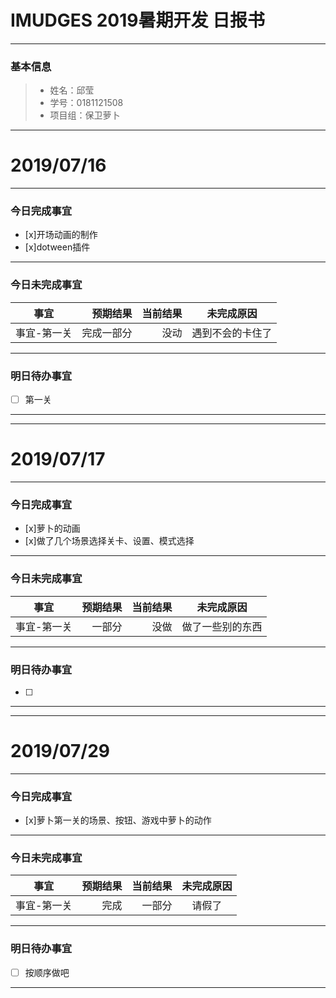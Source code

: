 # IMUDGES 2019暑期开发 日报书
-------


### 基本信息
> * 姓名：邱莹
> * 学号：0181121508
> * 项目组：保卫萝卜

-------


# 2019/07/16

-------

### 今日完成事宜
- [x]开场动画的制作
- [x]dotween插件

-----
### 今日未完成事宜


| 事宜     |预期结果| 当前结果  | 未完成原因   | 
| --------   | -----:  | -----:  | :----:  |
|事宜-第一关|完成一部分|没动|遇到不会的卡住了|



------


### 明日待办事宜
- [ ] 第一关

-------
-------


# 2019/07/17

-------

### 今日完成事宜
- [x]萝卜的动画
- [x]做了几个场景选择关卡、设置、模式选择

-----
### 今日未完成事宜


| 事宜     |预期结果| 当前结果  | 未完成原因   | 
| --------   | -----:  | -----:  | :----:  |
|事宜-第一关|  一部分  |没做   | 做了一些别的东西   |



------


### 明日待办事宜
- [ ] 

-------
-------


# 2019/07/29

-------

### 今日完成事宜
- [x]萝卜第一关的场景、按钮、游戏中萝卜的动作

-----
### 今日未完成事宜


| 事宜     |预期结果| 当前结果  | 未完成原因   | 
| --------   | -----:  | -----:  | :----:  |
|事宜-第一关|  完成  |一部分   |请假了  |



------


### 明日待办事宜
- [ ] 按顺序做吧

-------



